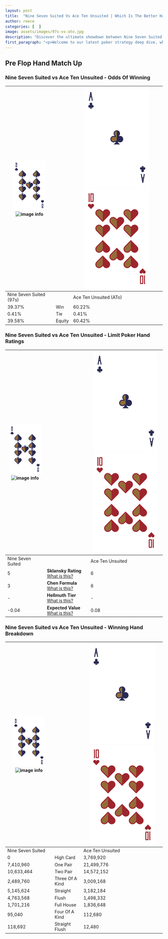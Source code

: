 ```yaml
---
layout: post
title:  "Nine Seven Suited Vs Ace Ten Unsuited | Which Is The Better Hand In Poker? A Complete Guide"
author: reece
categories: [  ]
image: assets/images/97s-vs-ato.jpg
description: "Discover the ultimate showdown between Nine Seven Suited and Ace Ten Unsuited in poker! Uncover the odds, strategies, and scenarios where one hand triumphs over the other. Get ready to up your poker game with this thrilling analysis."
first_paragraph: "<p>Welcome to our latest poker strategy deep dive, where we're pitting two distinct hands against each other in a high-stakes showdown: Nine Seven Suited vs Ace Ten Unsuited.</p><p>In the dynamic world of poker, every decision counts, and knowing which hand holds the upper hand is key to your success at the table.</p><p>In this article, we'll dissect these two hands, explore the scenarios where one dominates the other, and equip you with the knowledge to make strategic choices that can tip the odds in your favor.</p><p>Get ready to unravel the intriguing dynamics of these poker hands and elevate your game to new heights.</p>"
---
```




[comment]: # (sp0)

## Pre Flop Hand Match Up

<div class="table hand-ratings" markdown="1"> 



### Nine Seven Suited vs Ace Ten Unsuited - Odds Of Winning


    
| ![image info](assets/images/hand1/9.png) ![image info](assets/images/hand1/7s.png) |  | ![image info](assets/images/hand2/A.png) ![image info](assets/images/hand2/To.png) |
| -------- | -------- | -------- |
| Nine Seven Suited (97s) |  | Ace Ten Unsuited (ATo) |
| 39.37% | Win | 60.22% |
| 0.41% | Tie | 0.41% |
| 39.58% | Equity | 60.42% |




[comment]: # (sp1)



### Nine Seven Suited vs Ace Ten Unsuited - Limit Poker Hand Ratings


    
| ![image info](assets/images/hand1/9.png) ![image info](assets/images/hand1/7s.png) |  | ![image info](assets/images/hand2/A.png) ![image info](assets/images/hand2/To.png) |
| -------- | -------- | -------- |
| Nine Seven Suited |  | Ace Ten Unsuited |
| 5 | **Sklansky Rating** [What is this?](/sklansky-rating-explained) | 6 |
| 3 | **Chen Formula** [What is this?](/chen-formula-explained) | 6 |
| - | **Hellmuth Tier** [What is this?](/Hellmuth-tier-explained) | - |
| -0.04 | **Expected Value** [What is this?](/expected-value-explained) | 0.08 |




[comment]: # (sp2)



### Nine Seven Suited vs Ace Ten Unsuited - Winning Hand Breakdown


    
| ![image info](assets/images/hand1/9.png) ![image info](assets/images/hand1/7s.png) |  | ![image info](assets/images/hand2/A.png) ![image info](assets/images/hand2/To.png) |
| -------- | -------- | -------- |
| Nine Seven Suited |  | Ace Ten Unsuited |
| 0 | High Card | 3,769,920 |
| 7,410,960 | One Pair | 21,499,776 |
| 10,633,464 | Two Pair | 14,572,152 |
| 2,489,760 | Three Of A Kind | 3,009,168 |
| 5,145,624 | Straight | 3,182,184 |
| 4,763,568 | Flush | 1,498,332 |
| 1,701,216 | Full House | 1,836,648 |
| 95,040 | Four Of A Kind | 112,680 |
| 118,692 | Straight Flush | 12,480 |




[comment]: # (sp3)



</div>

[comment]: # (sp4)



[comment]: # (sp5)

